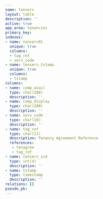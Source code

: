 ```yaml
---
name: tenserv
layout: table
description: ''
active: true
app_area: tenancies
primary_key: 
indexes:
- name: tenserv01
  unique: true
  columns:
  - tag_ref
  - serv_code
- name: tenserv_tstamp
  unique: true
  columns:
  - tstamp
columns:
- name: comp_avail
  type: char(200)
  description: ''
- name: comp_display
  type: char(200)
  description: ''
- name: serv_code
  type: char(10)
  description: ''
- name: tag_ref
  type: char(11)
  description: Tenancy Agreement Reference
  references:
   - tenagree
   - tag_ref
- name: tenserv_sid
  type: int(4)
  description: ''
- name: tstamp
  type: timestamp
  description: ''
relations: []
pseudo_pk: 
---
```



